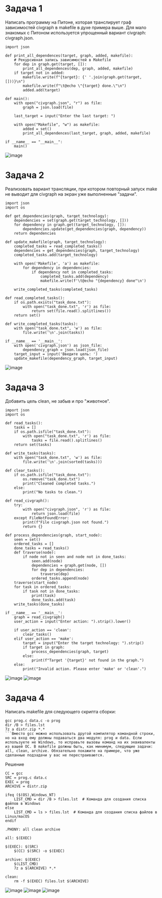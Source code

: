 # Задача 1
Написать программу на Питоне, которая транслирует граф зависимостей civgraph в makefile в духе примера выше. Для мало знакомых с Питоном используется упрощенный вариант civgraph: civgraph.json.
```
import json

def print_all_dependences(target, graph, added, makefile):
    # Рекурсивная запись зависимостей в Makefile
    for dep in graph.get(target, []):
        print_all_dependences(dep, graph, added, makefile)
    if target not in added:
        makefile.write(f"{target}: {' '.join(graph.get(target, []))}\n")
        makefile.write(f"\t@echo \"{target} done.\"\n")
        added.add(target)

def main():
    with open("civgraph.json", "r") as file:
        graph = json.load(file)

    last_target = input("Enter the last target: ")

    with open("Makefile", "w") as makefile:
        added = set()
        print_all_dependences(last_target, graph, added, makefile)

if __name__ == "__main__":
    main()
```

![image](https://github.com/user-attachments/assets/c63cfa47-0167-4911-ba09-5ea4c4003ab5)


# Задача 2
Реализовать вариант трансляции, при котором повторный запуск make не выводит для civgraph на экран уже выполненные "задачи".
```
import json
import os

def get_dependencies(graph, target_technology):
    dependencies = set(graph.get(target_technology, []))
    for dependency in graph.get(target_technology, []):
        dependencies.update(get_dependencies(graph, dependency))
    return dependencies

def update_makefile(graph, target_technology):
    completed_tasks = read_completed_tasks()
    dependencies = get_dependencies(graph, target_technology)
    completed_tasks.add(target_technology)
    
    with open('Makefile', 'a') as makefile:
        for dependency in dependencies:
            if dependency not in completed_tasks:
                completed_tasks.add(dependency)
                makefile.write(f'\t@echo "{dependency} done"\n')

    write_completed_tasks(completed_tasks)

def read_completed_tasks():
    if os.path.exists("task_done.txt"):
        with open("task_done.txt", 'r') as file:
            return set(file.read().splitlines())
    return set()

def write_completed_tasks(tasks):
    with open("task_done.txt", 'w') as file:
        file.write('\n'.join(tasks))

if __name__ == '__main__':
    with open('civgraph.json') as json_file:
        dependency_graph = json.load(json_file)
    target_input = input('Введите цель: ')
    update_makefile(dependency_graph, target_input)
```

![image](https://github.com/user-attachments/assets/e05a6fe2-6171-4cda-881d-2f2ba25a0131)


# Задача 3
Добавить цель clean, не забыв и про "животное".
```
import json
import os

def read_tasks():
    tasks = []
    if os.path.isfile("task_done.txt"):
        with open("task_done.txt", 'r') as file:
            tasks = file.read().splitlines()
    return set(tasks)

def write_tasks(tasks):
    with open("task_done.txt", 'w') as file:
        file.write('\n'.join(sorted(tasks)))

def clear_tasks():
    if os.path.isfile("task_done.txt"):
        os.remove("task_done.txt")
        print("Cleaned completed tasks.")
    else:
        print("No tasks to clean.")

def read_civgraph():
    try:
        with open("civgraph.json", 'r') as file:
            return json.load(file)
    except FileNotFoundError:
        print(f"File civgraph.json not found.")
        return {}

def process_dependencies(graph, start_node):
    seen = set()
    ordered_tasks = []
    done_tasks = read_tasks()
    def traverse(node):
        if node not in seen and node not in done_tasks:
            seen.add(node)
            dependencies = graph.get(node, [])
            for dep in dependencies:
                traverse(dep)
            ordered_tasks.append(node)
    traverse(start_node)
    for task in ordered_tasks:
        if task not in done_tasks:
            print(task)
            done_tasks.add(task)
    write_tasks(done_tasks)

if __name__ == '__main__':
    graph = read_civgraph()
    user_action = input("Enter action: ").strip().lower()

    if user_action == 'clean':
        clear_tasks()
    elif user_action == 'make':
        target = input("Enter the target technology: ").strip()
        if target in graph:
            process_dependencies(graph, target)
        else:
            print(f"Target '{target}' not found in the graph.")
    else:
        print("Invalid action. Please enter 'make' or 'clean'.")
```
![image](https://github.com/user-attachments/assets/00f86098-0c08-432f-8df6-1cf73c132cd9)
![image](https://github.com/user-attachments/assets/749986a8-4b1c-4bf1-b2b8-a89321d752a9)


# Задача 4
Написать makefile для следующего скрипта сборки:
```
gcc prog.c data.c -o prog
dir /B > files.lst
7z a distr.zip *.*
```Вместо gcc можно использовать другой компилятор командной строки, но на вход ему должны подаваться два модуля: prog и data. Если используете не Windows, то исправьте вызовы команд на их эквиваленты из вашей ОС. В makefile должны быть, как минимум, следующие задачи: all, clean, archive. Обязательно покажите на примере, что уже сделанные подзадачи у вас не перестраиваются.
```

Решение

```
CC = gcc 
SRC = prog.c data.c  
EXEC = prog  
ARCHIVE = distr.zip 

ifeq ($(OS),Windows_NT)
    LIST_CMD = dir /B > files.lst  # Команда для создания списка файлов в Windows
else
    LIST_CMD = ls > files.lst  # Команда для создания списка файлов в Linux/macOS
endif

.PHONY: all clean archive

all: $(EXEC)

$(EXEC): $(SRC)
	$(CC) $(SRC) -o $(EXEC)

archive: $(EXEC)
	$(LIST_CMD) 
	7z a $(ARCHIVE) *.* 

clean:
	rm -f $(EXEC) files.lst $(ARCHIVE)
```
![image](https://github.com/user-attachments/assets/8c22421d-9634-4ecb-b37d-3f69ba11e8b1)
![image](https://github.com/user-attachments/assets/9dbf7205-088d-4218-8204-db2b5476b723)
![image](https://github.com/user-attachments/assets/9eba6ebd-779b-4226-b107-6d67f24ec4d2)
